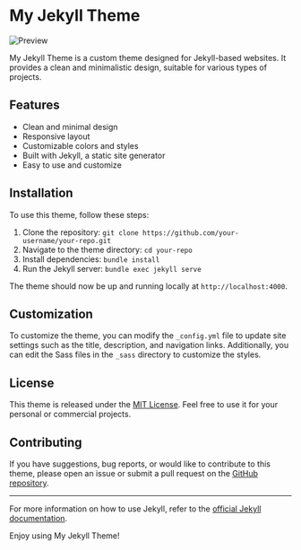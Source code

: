 # My Jekyll Theme

![Preview](screenshot.png)

My Jekyll Theme is a custom theme designed for Jekyll-based websites. It provides a clean and minimalistic design, suitable for various types of projects.

## Features

- Clean and minimal design
- Responsive layout
- Customizable colors and styles
- Built with Jekyll, a static site generator
- Easy to use and customize

## Installation

To use this theme, follow these steps:

1. Clone the repository: `git clone https://github.com/your-username/your-repo.git`
2. Navigate to the theme directory: `cd your-repo`
3. Install dependencies: `bundle install`
4. Run the Jekyll server: `bundle exec jekyll serve`

The theme should now be up and running locally at `http://localhost:4000`.

## Customization

To customize the theme, you can modify the `_config.yml` file to update site settings such as the title, description, and navigation links. Additionally, you can edit the Sass files in the `_sass` directory to customize the styles.

## License

This theme is released under the [MIT License](LICENSE). Feel free to use it for your personal or commercial projects.

## Contributing

If you have suggestions, bug reports, or would like to contribute to this theme, please open an issue or submit a pull request on the [GitHub repository](https://github.com/your-username/your-repo).

---

For more information on how to use Jekyll, refer to the [official Jekyll documentation](https://jekyllrb.com/docs/).

Enjoy using My Jekyll Theme!
